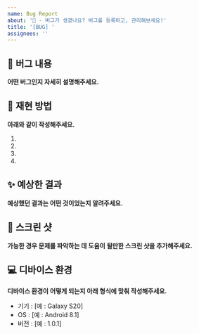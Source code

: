 ```yaml
---
name: Bug Report
about: '🐞 - 버그가 생겼나요? 버그를 등록하고, 관리해보세요!'
title: '[BUG] '
assignees: ''
---
```


## 🤷 버그 내용

**어떤 버그인지 자세히 설명해주세요.**

## 🙇 재현 방법

**아래와 같이 작성해주세요.**

1.
2.
3.
4.

## ✨ 예상한 결과

**예상했던 결과는 어떤 것이었는지 알려주세요.**

## 📸 스크린 샷

**가능한 경우 문제를 파악하는 데 도움이 될만한 스크린 샷을 추가해주세요.**

## 💻 디바이스 환경

**디바이스 환경이 어떻게 되는지 아래 형식에 맞춰 작성해주세요.**

- 기기 : [예 : Galaxy S20]
- OS : [예 : Android 8.1]
- 버전 : [예 : 1.0.1]

